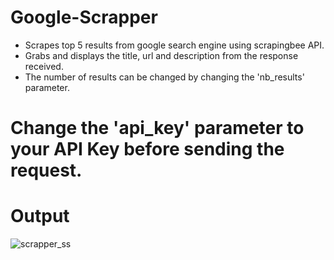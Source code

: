# Google-Scrapper
* Scrapes top 5 results from google search engine using scrapingbee API.
* Grabs and displays the title, url and description from the response received.
* The number of results can be changed by changing the 'nb_results' parameter.
# Change the 'api_key' parameter to your API Key before sending the request.

# Output
![scrapper_ss](https://github.com/anupamabhay/Google-Scrapper/assets/24754580/f397df74-a173-4336-9987-a59198d8b423)
